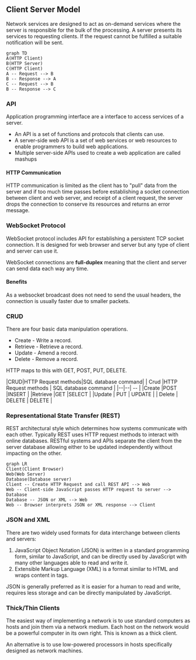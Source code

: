 ## Client Server Model

Network services are designed to act as on-demand services where the server is responsible for the bulk of the processing. A server presents its services to requesting clients. If the request cannot be fulfilled a suitable notification will be sent.

```mermaid
graph TD
A(HTTP Client)
B(HTTP Server)
C(HTTP Client)
A -- Request --> B
B -- Response --> A
C -- Request --> B
B -- Response --> C
```

### API

Application programming interface are a interface to access services of a server.

- An API is a set of functions and protocols that clients can use.
- A server-side web API is a set of web services or web resources to enable programmers to build web applications.
- Multiple server-side APIs used to create a web application are called mashups

#### HTTP Communication

HTTP communication is limited as the client has to "pull" data from the server and if too much time passes before establishing a socket connection between client and web server, and receipt of a client request, the server drops the connection to conserve its resources and returns an error message.

### WebSocket Protocol

WebSocket protocol includes API for establishing a persistent TCP socket connection. It is designed for web browser and server but any type of client and server can use it.

WebSocket connections are **full-duplex** meaning that the client and server can send data each way any time.

#### Benefits

As a websocket broadcast does not need to send the usual headers, the connection is usually faster due to smaller packets.

### CRUD

There are four basic data manipulation operations.

- Create - Write a record.
- Retrieve - Retrieve a record.
- Update - Amend a record.
- Delete - Remove a record.

HTTP maps to this with GET, POST, PUT, DELETE.

|CRUD|HTTP Request methods|SQL database command|
| Crud |HTTP Request methods | SQL database command |
|--|--| -- |
|Create	|POST	|INSERT	|
|Retrieve  |GET  |SELECT	|
|Update | PUT | UPDATE |
| Delete | DELETE | DELETE |

### Representational State Transfer (REST)

REST architectural style which determines how systems communicate with each other. Typically REST uses HTTP request methods to interact with online databases. RESTful systems and APIs separate the client from the server database allowing either to be updated independently without impacting on the other.

```mermaid
graph LR
Client(Client Browser)
Web(Web Server)
Database(Database server)
Client -- Create HTTP Request and call REST API --> Web
Web -- Client-side JavaScript passes HTTP request to server --> Database
Database -- JSON or XML --> Web
Web -- Browser interprets JSON or XML response --> Client
```

### JSON and XML

There are two widely used formats for data interchange between clients and servers:

1. JavaScript Object Notation (JSON) is written in a standard programming form, similar to JavaScript, and can be directly used by JavaScript with many other languages able to read and write it.
2. Extensible Markup Language (XML) is a format similar to HTML and wraps content in tags.

JSON is generally preferred as it is easier for a human to read and write, requires less storage and can be directly manipulated by JavaScript.

### Thick/Thin Clients

The easiest way of implementing a network is to use standard computers as hosts and join them via a network medium. Each host on the network would be a powerful computer in its own right. This is known as a thick client.

An alternative is to use low-powered processors in hosts specifically designed as network machines.
